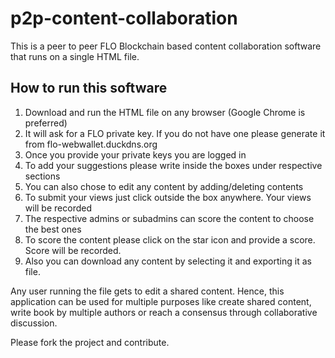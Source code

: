 # p2p-content-collaboration

This is a peer to peer FLO Blockchain based content collaboration software that runs on a single HTML file. 

## How to run this software

1. Download and run the HTML file on any browser (Google Chrome is preferred)
2. It will ask for a FLO private key. If you do not have one please generate it from flo-webwallet.duckdns.org
3. Once you provide your private keys you are logged in 
4. To add your suggestions please write inside the boxes under respective sections
5. You can also chose to edit any content by adding/deleting contents
6. To submit your views just click outside the box anywhere. Your views will be recorded
7. The respective admins or subadmins can score the content to choose the best ones
8. To score the content please click on the star icon and provide a score. Score will be recorded.
9. Also you can download any content by selecting it and exporting it as file.

Any user running the file gets to edit a shared content. Hence, this application can be used for multiple purposes
like create shared content, write book by multiple authors or reach a consensus through collaborative discussion.

Please fork the project and contribute.
